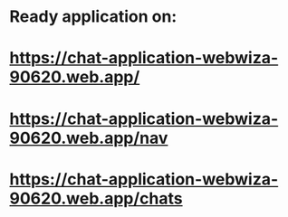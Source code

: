 # Ready application on:
# https://chat-application-webwiza-90620.web.app/
# https://chat-application-webwiza-90620.web.app/nav
# https://chat-application-webwiza-90620.web.app/chats
